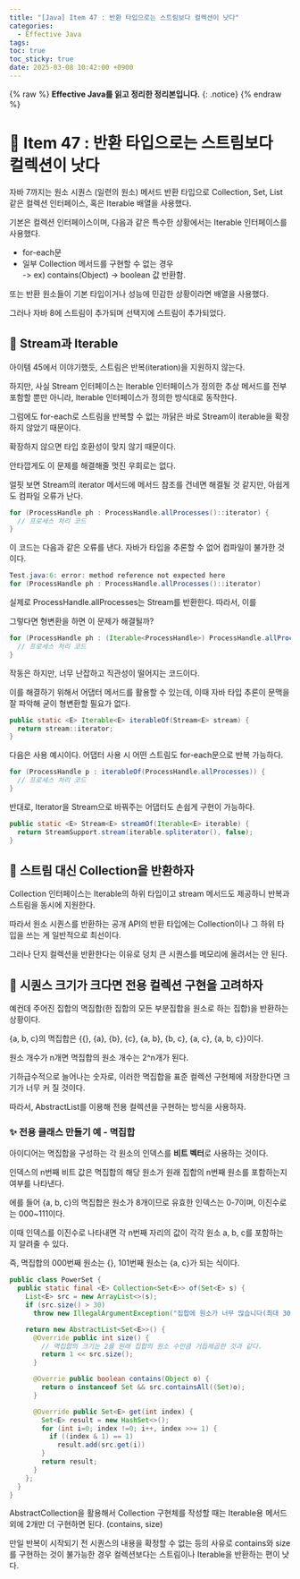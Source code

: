 ```yaml
---
title: "[Java] Item 47 : 반환 타입으로는 스트림보다 컬렉션이 낫다"
categories:
  - Effective Java
tags:
toc: true
toc_sticky: true
date: 2025-03-08 10:42:00 +0900
---
```


{% raw %}
<strong>Effective Java를 읽고 정리한 정리본입니다.</strong>
{: .notice}
{% endraw %}

# 📌 Item 47 : 반환 타입으로는 스트림보다 컬렉션이 낫다

자바 7까지는 원소 시퀀스 (일련의 원소) 메서드 반환 타입으로 Collection, Set, List 같은 컬렉션 인터페이스, 혹은 Iterable 배열을 사용했다.

기본은 컬렉션 인터페이스이며, 다음과 같은 특수한 상황에서는 Iterable 인터페이스를 사용했다.

- for-each문
- 일부 Collection 메서드를 구현할 수 없는 경우
<br/> -> ex) contains(Object) -> boolean 값 반환함.

또는 반환 원소들이 기본 타입이거나 성능에 민감한 상황이라면 배열을 사용했다.

그러나 자바 8에 스트림이 추가되며 선택지에 스트림이 추가되었다.

## 🫧 Stream과 Iterable

아이템 45에서 이야기했듯, 스트림은 반복(iteration)을 지원하지 않는다.

하지만, 사실 Stream 인터페이스는 Iterable 인터페이스가 정의한 추상 메서드를 전부 포함할 뿐만 아니라, Iterable 인터페이스가 정의한 방식대로 동작한다.

그럼에도 for-each로 스트림을 반복할 수 없는 까닭은 바로 Stream이 iterable을 확장하지 않았기 때문이다.

확장하지 않으면 타입 호환성이 맞지 않기 때문이다.

안타깝게도 이 문제를 해결해줄 멋진 우회로는 없다.

얼핏 보면 Stream의 iterator 메서드에 메서드 참조를 건네면 해결될 것 같지만, 아쉽게도 컴파일 오류가 난다.

```Java
for (ProcessHandle ph : ProcessHandle.allProcesses()::iterator) {
  // 프로세스 처리 코드
}
```

이 코드는 다음과 같은 오류를 낸다. 자바가 타입을 추론할 수 없어 컴파일이 불가한 것이다.

```java
Test.java:6: error: method reference not expected here
for (ProcessHandle ph : ProcessHandle.allProcesses()::iterator)
```

실제로 ProcessHandle.allProcesses는 Stream<ProcessHandle>를 반환한다. 따라서, 이를 

그렇다면 형변환을 하면 이 문제가 해결될까?

```Java
for (ProcessHandle ph : (Iterable<ProcessHandle>) ProcessHandle.allProcesses()::iterator) {
  // 프로세스 처리 코드
}
```

작동은 하지만, 너무 난잡하고 직관성이 떨어지는 코드이다.

이를 해결하기 위해서 어댑터 메서드를 활용할 수 있는데, 이때 자바 타입 추론이 문맥을 잘 파악해 굳이 형변환할 필요가 없다.

```java
public static <E> Iterable<E> iterableOf(Stream<E> stream) {
  return stream::iterator;
}
```

다음은 사용 예시이다. 어댑터 사용 시 어떤 스트림도 for-each문으로 반복 가능하다.

```java
for (ProcessHandle p : iterableOf(ProcessHandle.allProcesses)) {
  // 프로세스 처리 코드
}
```

반대로, Iterator을 Stream으로 바꿔주는 어댑터도 손쉽게 구현이 가능하다.

```java
public static <E> Stream<E> streamOf(Iterable<E> iterable) {
  return StreamSupport.stream(iterable.spliterator(), false);
}
```

## 🫧 스트림 대신 Collection을 반환하자

Collection 인터페이스는 Iterable의 하위 타입이고 stream 메서드도 제공하니 반복과 스트림을 동시에 지원한다.

따라서 원소 시퀀스를 반환하는 공개 API의 반환 타입에는 Collection이나 그 하위 타입을 쓰는 게 일반적으로 최선이다.

그러나 단지 컬렉션을 반환한다는 이유로 덩치 큰 시퀀스를 메모리에 올려서는 안 된다.

## 🫧 시퀀스 크기가 크다면 전용 컬렉션 구현을 고려하자

예컨데 주어진 집합의 멱집합(한 집합의 모든 부분집합을 원소로 하는 집합)을 반환하는 상황이다.

{a, b, c}의 멱집합은 {{}, {a}, {b}, {c}, {a, b}, {b, c}, {a, c}, {a, b, c}}이다.

원소 개수가 n개면 멱집합의 원소 개수는 2^n개가 된다.

기하급수적으로 늘어나는 숫자로, 이러한 멱집합을 표준 컬렉션 구현체에 저장한다면 크기가 너무 커 질 것이다.

따라서, AbstractList를 이용해 전용 컬렉션을 구현하는 방식을 사용하자.

### ✨ 전용 클래스 만들기 예 - 멱집합

아이디어는 멱집합을 구성하는 각 원소의 인덱스를 <strong>비트 벡터</strong>로 사용하는 것이다.

인덱스의 n번째 비트 값은 멱집합의 해당 원소가 원래 집합의 n번째 원소를 포함하는지 여부를 나타낸다.

에를 들어 {a, b, c}의 멱집합은 원소가 8개이므로 유효한 인덱스는 0-7이며, 이진수로는 000~111이다.

이때 인덱스를 이진수로 나타내면 각 n번째 자리의 값이 각각 원소 a, b, c를 포함하는지 알려줄 수 있다.

즉, 멱집합의 000번째 원소는 {}, 101번째 원소는 {a, c}가 되는 식이다.

```java
public class PowerSet {
  public static final <E> Collection<Set<E>> of(Set<E> s) {
    List<E> src = new ArrayList<>(s);
    if (src.size() > 30)
      throw new IllegalArgumentException("집합에 원소가 너무 많습니다(최대 30개).: " + s);

    return new AbstractList<Set<E>>() {
      @Override public int size() {
        // 멱집합의 크기는 2를 원래 집합의 원소 수만큼 거듭제곱한 것과 같다.
        return 1 << src.size();
      }

      @Overrie public boolean contains(Object o) {
        return o instanceof Set && src.containsAll((Set)o);
      }

      @Override public Set<E> get(int index) {
        Set<E> result = new HashSet<>();
        for (int i=0; index !=0; i++, index >>= 1) {
          if ((index & 1) == 1)
            result.add(src.get(i))
        }
        return result;
      }
    };
  }
}
```

AbstractCollection을 활용해서 Collection 구현체를 작성할 때는 Iterable용 메서드 외에 2개만 더 구현하면 된다. (contains, size)

만일 반복이 시작되기 전 시퀀스의 내용을 확정할 수 없는 등의 사유로 contains와 size를 구현하는 것이 불가능한 경우 컬렉션보다는 스트림이나 Iterable을 반환하는 편이 낫다.